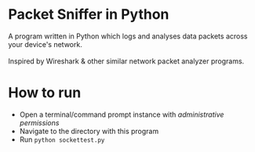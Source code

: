 # Packet Sniffer in Python
A program written in Python which logs and analyses data packets across your device's network.
<br> <br>
Inspired by Wireshark & other similar network packet analyzer programs.

# How to run
- Open a terminal/command prompt instance with *administrative permissions*
- Navigate to the directory with this program
- Run `python sockettest.py`

